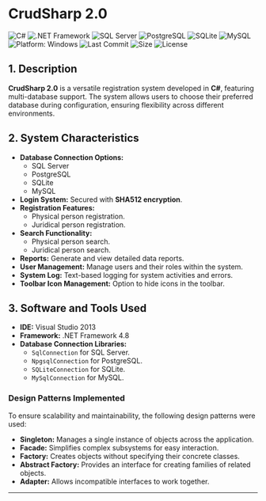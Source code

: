 # CrudSharp 2.0

![C#](https://img.shields.io/badge/C%23-239120?logo=csharp&logoColor=white&color=blue)
![.NET Framework](https://img.shields.io/badge/.NET_Framework-512BD4?logo=.net&logoColor=white&color=blue)
![SQL Server](https://img.shields.io/badge/SQL_Server-CC2927?logo=microsoftsqlserver&logoColor=white) ![PostgreSQL](https://img.shields.io/badge/PostgreSQL-4169E1?logo=postgresql&logoColor=white&color=darkblue) ![SQLite](https://img.shields.io/badge/SQLite-003B57?logo=sqlite&logoColor=white&color=blue) ![MySQL](https://img.shields.io/badge/MySQL-4479A1?logo=mysql&logoColor=white&color=orange)
![Platform: Windows](https://img.shields.io/badge/Windows-0078D4?logo=windows&logoColor=white)
![Last Commit](https://img.shields.io/github/last-commit/ander1code/crud-sharp?color=yellow&logo=github) ![Size](https://img.shields.io/github/repo-size/ander1code/crud-sharp?color=blue&logo=files) ![License](https://img.shields.io/github/license/ander1code/crud-sharp?color=black&logo=open-source-initiative)

## 1. Description
**CrudSharp 2.0** is a versatile registration system developed in **C#**, featuring multi-database support. The system allows users to choose their preferred database during configuration, ensuring flexibility across different environments.

## 2. System Characteristics
- **Database Connection Options:**
  - SQL Server
  - PostgreSQL
  - SQLite
  - MySQL
- **Login System:** Secured with **SHA512 encryption**.
- **Registration Features:**
  - Physical person registration.
  - Juridical person registration.
- **Search Functionality:**
  - Physical person search.
  - Juridical person search.
- **Reports:** Generate and view detailed data reports.
- **User Management:** Manage users and their roles within the system.
- **System Log:** Text-based logging for system activities and errors.
- **Toolbar Icon Management:** Option to hide icons in the toolbar.

## 3. Software and Tools Used
- **IDE:** Visual Studio 2013
- **Framework:** .NET Framework 4.8
- **Database Connection Libraries:**
  - `SqlConnection` for SQL Server.
  - `NpgsqlConnection` for PostgreSQL.
  - `SQLiteConnection` for SQLite.
  - `MySqlConnection` for MySQL.

### Design Patterns Implemented
To ensure scalability and maintainability, the following design patterns were used:
- **Singleton:** Manages a single instance of objects across the application.
- **Facade:** Simplifies complex subsystems for easy interaction.
- **Factory:** Creates objects without specifying their concrete classes.
- **Abstract Factory:** Provides an interface for creating families of related objects.
- **Adapter:** Allows incompatible interfaces to work together.

---